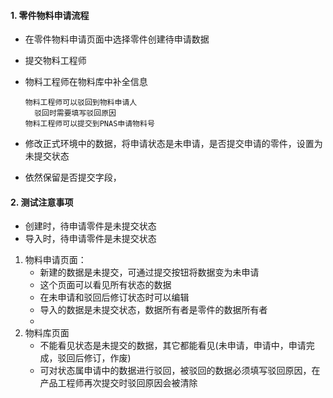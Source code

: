 #### 1. 零件物料申请流程

- 在零件物料申请页面中选择零件创建待申请数据

- 提交物料工程师

- 物料工程师在物料库中补全信息

  ```
  物料工程师可以驳回到物料申请人
  	驳回时需要填写驳回原因
  物料工程师可以提交到PNAS申请物料号
  ```

- 修改正式环境中的数据，将申请状态是未申请，是否提交申请的零件，设置为未提交状态

- 依然保留是否提交字段，

#### 2. 测试注意事项

- 创建时，待申请零件是未提交状态
- 导入时，待申请零件是未提交状态



1. 物料申请页面：
   - 新建的数据是未提交，可通过提交按钮将数据变为未申请
   - 这个页面可以看见所有状态的数据
   - 在未申请和驳回后修订状态时可以编辑
   - 导入的数据是未提交状态，数据所有者是零件的数据所有者
   - 
2. 物料库页面
   - 不能看见状态是未提交的数据，其它都能看见(未申请，申请中，申请完成，驳回后修订，作废)
   - 可对状态属申请中的数据进行驳回，被驳回的数据必须填写驳回原因，在产品工程师再次提交时驳回原因会被清除
